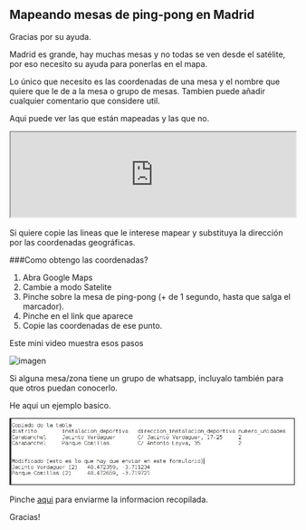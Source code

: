 

## Mapeando mesas de ping-pong en Madrid


Gracias por su ayuda.

Madrid es grande, hay muchas mesas y no todas se ven desde el satélite, por eso necesito su ayuda para ponerlas en el mapa.

Lo único que necesito es las coordenadas de una mesa y el nombre que quiere que le de a la mesa o grupo de mesas. Tambien puede añadir cualquier comentario que considere util.


Aqui puede ver las que están mapeadas y las que no.


<iframe width="100%" height="60%" src="https://docs.google.com/spreadsheets/d/e/2PACX-1vT56qFroA4dhKBhXHxo7w2GhUJ-4m2y1KrsB3aR5YwaqPmDNMHQis32A0b7CdG6CwAkO4m2DOB7DdIw/pubhtml?gid=755616272&single=true&widget=true&headers=false"></iframe>


Si quiere copie las lineas que le interese mapear y substituya la dirección por las coordenadas geográficas.


###Como obtengo las coordenadas?

1. Abra Google Maps
2. Cambie a modo Satelite
3. Pinche sobre la mesa de ping-pong (+ de 1 segundo, hasta que salga el marcador).
4. Pinche en el link que aparece
5. Copie las coordenadas de ese punto.

Este mini video muestra esos pasos

![imagen](https://media.giphy.com/media/ymwNOAhDb05HnI9FON/giphy.gif)


Si alguna mesa/zona tiene un grupo de whatsapp, incluyalo también para que otros puedan conocerlo.

He aqui un ejemplo basico.

![coordenadas](coordenadas.jpg)

Pinche [aqui](https://forms.gle/CC6xKEq1w5Z2FXxP7) para enviarme la informacion recopilada.

Gracias!

